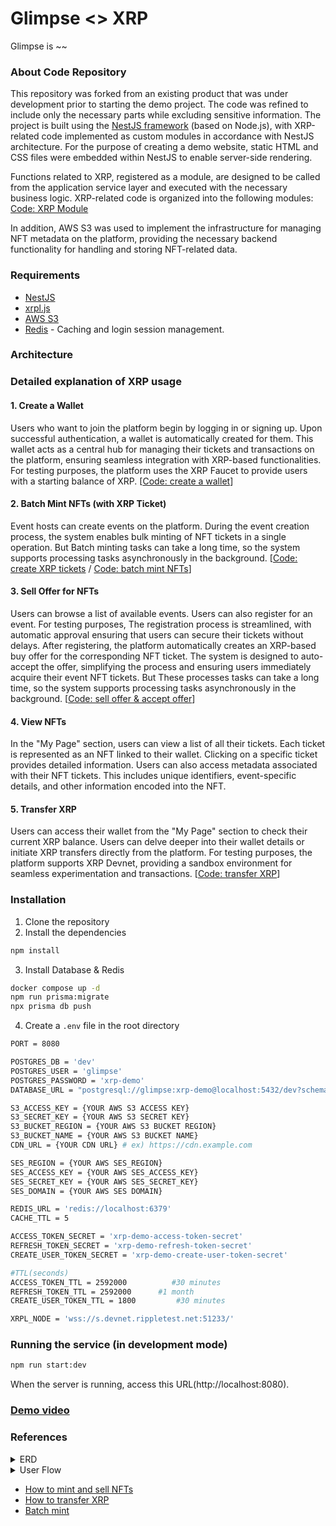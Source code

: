# Glimpse <> XRP

Glimpse is ~~

### About Code Repository
This repository was forked from an existing product that was under development prior to starting the demo project.
The code was refined to include only the necessary parts while excluding sensitive information.
The project is built using the [NestJS framework](https://docs.nestjs.com/) (based on Node.js), with XRP-related code implemented as custom modules in accordance with NestJS architecture.
For the purpose of creating a demo website, static HTML and CSS files were embedded within NestJS to enable server-side rendering.

Functions related to XRP, registered as a module, are designed to be called from the application service layer and executed with the necessary business logic.
XRP-related code is organized into the following modules: [Code: XRP Module](./src/config/crypto/xrpl)

In addition, AWS S3 was used to implement the infrastructure for managing NFT metadata on the platform, providing the necessary backend functionality for handling and storing NFT-related data.

### Requirements
- [NestJS](https://docs.nestjs.com/)
- [xrpl.js](https://xrpl.org/docs/tutorials/javascript)
- [AWS S3](https://aws.amazon.com/pm/serv-s3/?gclid=CjwKCAiAxqC6BhBcEiwAlXp45zml2xVzVBspWLX18I1u7JInzl4Bp5WuSQAqA3tN0Ndz96vy3UoSYhoCzGgQAvD_BwE&trk=024bf255-8753-410e-9b2f-8015932510e8&sc_channel=ps&ef_id=CjwKCAiAxqC6BhBcEiwAlXp45zml2xVzVBspWLX18I1u7JInzl4Bp5WuSQAqA3tN0Ndz96vy3UoSYhoCzGgQAvD_BwE:G:s&s_kwcid=AL!4422!3!588924203916!e!!g!!aws%20s3!16390143117!134236388536)
- [Redis](https://redis.io/docs/latest/) - Caching and login session management.

### Architecture

### Detailed explanation of XRP usage
#### 1. Create a Wallet
Users who want to join the platform begin by logging in or signing up.
Upon successful authentication, a wallet is automatically created for them.
This wallet acts as a central hub for managing their tickets and transactions on the platform, ensuring seamless integration with XRP-based functionalities.
For testing purposes, the platform uses the XRP Faucet to provide users with a starting balance of XRP.
[[Code: create a wallet](./src/config/crypto/xrpl/services/xrpl-wallet.service.ts)]

#### 2. Batch Mint NFTs (with XRP Ticket)
Event hosts can create events on the platform.
During the event creation process, the system enables bulk minting of NFT tickets in a single operation.
But Batch minting tasks can take a long time, so the system supports processing tasks asynchronously in the background.
[[Code: create XRP tickets](./src/config/crypto/xrpl/services/xrpl-ticket.service.ts) /
[Code: batch mint NFTs](./src/config/crypto/xrpl/services/xrpl-nft.service.ts)]

#### 3. Sell Offer for NFTs
Users can browse a list of available events.
Users can also register for an event.
For testing purposes, The registration process is streamlined, with automatic approval ensuring that users can secure their tickets without delays.
After registering, the platform automatically creates an XRP-based buy offer for the corresponding NFT ticket.
The system is designed to auto-accept the offer, simplifying the process and ensuring users immediately acquire their event NFT tickets.
But These processes tasks can take a long time, so the system supports processing tasks asynchronously in the background.
[[Code: sell offer & accept offer](./src/config/crypto/xrpl/services/xrpl-nft.service.ts)]

#### 4. View NFTs
In the "My Page" section, users can view a list of all their tickets.
Each ticket is represented as an NFT linked to their wallet.
Clicking on a specific ticket provides detailed information.
Users can also access metadata associated with their NFT tickets.
This includes unique identifiers, event-specific details, and other information encoded into the NFT.

#### 5. Transfer XRP
Users can access their wallet from the "My Page" section to check their current XRP balance.
Users can delve deeper into their wallet details or initiate XRP transfers directly from the platform.
For testing purposes, the platform supports XRP Devnet, providing a sandbox environment for seamless experimentation and transactions.
[[Code: transfer XRP](./src/config/crypto/xrpl/services/xrpl-wallet.service.ts)]


### Installation
1. Clone the repository
2. Install the dependencies
```bash
npm install
```
3. Install Database & Redis
```bash
docker compose up -d
npm run prisma:migrate
npx prisma db push
```
4. Create a `.env` file in the root directory
```bash
PORT = 8080

POSTGRES_DB = 'dev'
POSTGRES_USER = 'glimpse'
POSTGRES_PASSWORD = 'xrp-demo'
DATABASE_URL = "postgresql://glimpse:xrp-demo@localhost:5432/dev?schema=public"

S3_ACCESS_KEY = {YOUR AWS S3 ACCESS KEY}
S3_SECRET_KEY = {YOUR AWS S3 SECRET KEY}
S3_BUCKET_REGION = {YOUR AWS S3 BUCKET REGION}
S3_BUCKET_NAME = {YOUR AWS S3 BUCKET NAME}
CDN_URL = {YOUR CDN URL} # ex) https://cdn.example.com

SES_REGION = {YOUR AWS SES_REGION}
SES_ACCESS_KEY = {YOUR AWS SES_ACCESS_KEY}
SES_SECRET_KEY = {YOUR AWS SES_SECRET_KEY}
SES_DOMAIN = {YOUR AWS SES DOMAIN}

REDIS_URL = 'redis://localhost:6379'
CACHE_TTL = 5

ACCESS_TOKEN_SECRET = 'xrp-demo-access-token-secret'
REFRESH_TOKEN_SECRET = 'xrp-demo-refresh-token-secret'
CREATE_USER_TOKEN_SECRET = 'xrp-demo-create-user-token-secret'

#TTL(seconds)
ACCESS_TOKEN_TTL = 2592000          #30 minutes
REFRESH_TOKEN_TTL = 2592000      #1 month
CREATE_USER_TOKEN_TTL = 1800         #30 minutes

XRPL_NODE = 'wss://s.devnet.rippletest.net:51233/'
```

### Running the service (in development mode)
```bash
npm run start:dev
```
When the server is running, access this URL(http://localhost:8080).


### [Demo video]()


### References
<details>
<summary>ERD</summary>
<div markdown="1">

![ERD](https://cdn.glimpse.rsvp/users/avatars/83db899a-0a18-4352-a15e-461846b00790.png)

</div>
</details>
<details>
<summary>User Flow</summary>
<div markdown="1">

![User Flow](https://cdn.glimpse.rsvp/users/avatars/a6b83d67-6fbc-4f8c-96e8-237598d0a188.png)

</div>
</details>

- [How to mint and sell NFTs](https://xrpl.org/docs/tutorials/javascript/nfts)
- [How to transfer XRP](https://xrpl.org/docs/tutorials/javascript/nfts/transfer-nfts)
- [Batch mint](https://xrpl.org/docs/tutorials/javascript/nfts/batch-mint-nfts)
